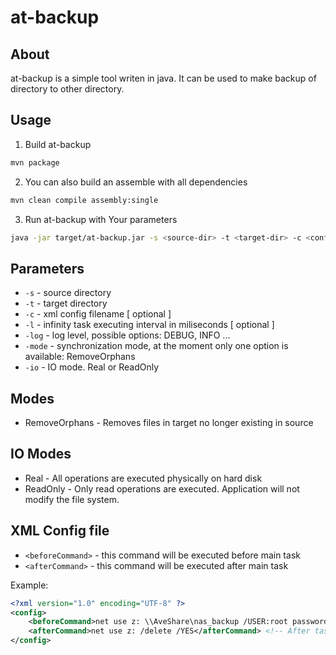 # at-backup
## About
at-backup is a simple tool writen in java. It can be used to make backup of directory to other directory.
## Usage 
1. Build at-backup
```bash
mvn package
```
2. You can also build an assemble with all dependencies 
```bash
mvn clean compile assembly:single
```

3. Run at-backup with Your parameters
```bash
java -jar target/at-backup.jar -s <source-dir> -t <target-dir> -c <config filename> -l intervalInMiliseconds
```

## Parameters
* ```-s``` - source directory
* ```-t``` - target directory
* ```-c``` - xml config filename [ optional ]
* ```-l``` - infinity task executing interval in miliseconds [ optional ]
* ```-log``` - log level, possible options: DEBUG, INFO ...
* ```-mode``` - synchronization mode, at the moment only one option is available: RemoveOrphans
* ```-io``` - IO mode. Real or ReadOnly

## Modes
* RemoveOrphans - Removes files in target no longer existing in source

## IO Modes
* Real - All operations are executed physically on hard disk
* ReadOnly - Only read operations are executed. Application will not modify the file system.

## XML Config file
* ```<beforeCommand>``` - this command will be executed before main task
* ```<afterCommand>``` - this command will be executed after main task

Example: 

```xml
<?xml version="1.0" encoding="UTF-8" ?>
<config>
    <beforeCommand>net use z: \\AveShare\nas_backup /USER:root password</beforeCommand> <!-- Share will be mounted before task -->
    <afterCommand>net use z: /delete /YES</afterCommand> <!-- After task the same share is unmounted -->
</config>
```

